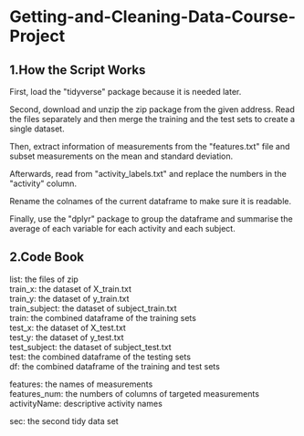 # Getting-and-Cleaning-Data-Course-Project

## 1.How the Script Works 
First, load the "tidyverse" package because it is needed later.  
  
Second, download and unzip the zip package from the given address. Read the files separately and then merge the training and the test sets to create a single dataset.
  
Then, extract information of measurements from the "features.txt" file and subset measurements on the mean and standard deviation.
  
Afterwards, read from "activity_labels.txt" and replace the numbers in the "activity" column.
  
Rename the colnames of the current dataframe to make sure it is readable.
  
Finally, use the "dplyr" package to group the dataframe and summarise the average of each variable for each activity and each subject.
  
  
## 2.Code Book
list: the files of zip  
train_x: the dataset of X_train.txt  
train_y: the dataset of y_train.txt  
train_subject: the dataset of subject_train.txt  
train: the combined dataframe of the training sets  
test_x: the dataset of X_test.txt  
test_y: the dataset of y_test.txt  
test_subject: the dataset of subject_test.txt  
test: the combined dataframe of the testing sets  
df: the combined dataframe of the training and test sets
  
features: the names of measurements  
features_num: the numbers of columns of targeted measurements  
activityName: descriptive activity names  
  
sec: the second tidy data set
